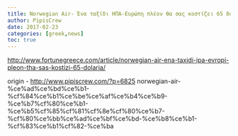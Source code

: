 ```yaml
---
title: Norwegian Air- Ένα ταξίδι ΗΠΑ-Ευρώπη πλέον θα σας κοστίζει 65 δολάρια
author: PipisCrew
date: 2017-02-23
categories: [greek,news]
toc: true
---
```


http://www.fortunegreece.com/article/norwegian-air-ena-taxidi-ipa-evropi-pleon-tha-sas-kostizi-65-dolaria/

origin - http://www.pipiscrew.com/?p=6825 norwegian-air-%ce%ad%ce%bd%ce%b1-%cf%84%ce%b1%ce%be%ce%af%ce%b4%ce%b9-%ce%b7%cf%80%ce%b1-%ce%b5%cf%85%cf%81%cf%8e%cf%80%ce%b7-%cf%80%ce%bb%ce%ad%ce%bf%ce%bd-%ce%b8%ce%b1-%cf%83%ce%b1%cf%82-%ce%ba